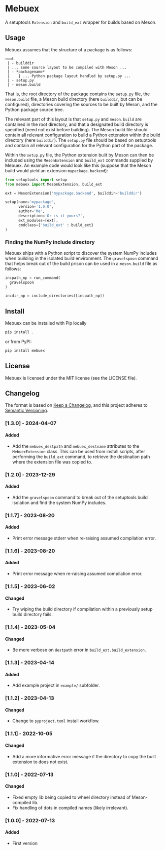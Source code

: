 # Mebuex
A setuptools `Extension` and `build_ext` wrapper for builds based on Meson.

## Usage
Mebuex assumes that the structure of a package is as follows:
```
root
 | - builddir
 | ... some source layout to be compiled with Meson ...
 | - *packagename*
 |    | ... Python package layout handled by setup.py ...
 | - setup.py
 | - meson.build
```
That is, the root directory of the package contains the `setup.py` file,
the `meson.build` file, a Meson build directory (here `builddir`, but can be
configured), directories covering the sources to be built by Meson, and the
Python package source tree.

The relevant part of this layout is that `setup.py` and `meson.build` are
contained in the root directory, and that a designated build directory is
specified (need not exist before building). The Meson build file should contain
all relevant configuration to build a Python extension within the build
directory (here `builddir`). The `setup.py` file should be based on setuptools
and contain all relevant configuration for the Python part of the package.

Within the `setup.py` file, the Python extension built by Meson can then be
included using the `MesonExtension` and `build_ext` commands supplied by Mebuex.
An example code would look like this (suppose that the Meson build would yield
an extension `mypackage.backend`):
```python
from setuptools import setup
from mebuex import MesonExtension, build_ext

ext = MesonExtension('mypackage.backend', builddir='builddir')

setup(name='mypackage',
      version='1.0.0',
      author='Me',
      description='Or is it yours?',
      ext_modules=[ext],
      cmdclass={'build_ext' : build_ext}
)
```

### Finding the NumPy include directory
Mebuex ships with a Python script to discover the system NumPy includes when
building in the isolated build environment. The `gravelspoon` command that
helps break out of the build prison can be used in a `meson.build` file as
follows:
```python
incpath_np = run_command(
  gravelspoon
)

incdir_np = include_directories([incpath_np])
```


## Install
Mebuex can be installed with Pip locally
```bash
pip install .
```
or from PyPI:
```bash
pip install mebuex
```

## License
Mebuex is licensed under the MIT license (see the LICENSE file).

## Changelog
The format is based on [Keep a Changelog](https://keepachangelog.com/en/1.0.0/),
and this project adheres to [Semantic Versioning](https://semver.org/spec/v2.0.0.html).


### [1.3.0] - 2024-04-07
#### Added
- Add the `mebuex_destpath` and `mebuex_destname` attributes to the
  `MebuexExtension` class. This can be used from install scripts, after
  performing the `build_ext` command, to retrieve the destination path
  where the extension file was copied to.

### [1.2.0] - 2023-12-29
#### Added
- Add the `gravelspoon` command to break out of the setuptools build isolation
  and find the system NumPy includes.

### [1.1.7] - 2023-08-20
#### Added
- Print error message stderr when re-raising assumed compilation error.

### [1.1.6] - 2023-08-20
#### Added
- Print error message when re-raising assumed compilation error.

### [1.1.5] - 2023-06-02
#### Changed
 - Try wiping the build directory if compilation within a previously setup
   build directory fails.

### [1.1.4] - 2023-05-04
#### Changed
 - Be more verbose on `destpath` error in `build_ext.build_extension`.

### [1.1.3] - 2023-04-14
#### Added
 - Add example project in `example/` subfolder.

### [1.1.2] - 2023-04-13
#### Changed
 - Change to `pyproject.toml` install workflow.

### [1.1.1] - 2022-10-05
#### Changed
 - Add a more informative error message if the directory to copy the built
   extension to does not exist.

### [1.1.0] - 2022-07-13
#### Changed
 - Fixed empty lib being copied to wheel directory instead of Meson-compiled
   lib.
 - Fix handling of dots in compiled names (likely irrelevant).

### [1.0.0] - 2022-07-13
#### Added
 - First version
